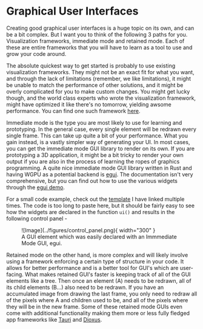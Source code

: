 # Graphical User Interfaces
Creating good graphical user interfaces is a huge topic on its own, and can be a bit complex. But I want you to
think of the following 3 paths for you. Visualization frameworks, immediate mode and retained mode. Each of
these are entire frameworks that you will have to learn as a tool to use and grow your code around.

The absolute quickest way to get started is probably to use existing visualization frameworks. They might
not be an exact fit for what you want, and through the lack of limitations (remember, we like limitations),
it might be unable to match the performance of other solutions, and it might be overly complicated for you to
make custom changes. You might get lucky though, and the world class experts who wrote the visualization framework,
might have optimized it like there's no tomorrow, yielding awsome performance. You can find one such framework
[here][2].

Immediate mode is the type you are most likely to use for learning and prototyping. In the general case, every
single element will be redrawn every single frame. This can take up quite a bit of your performance. What you
gain instead, is a vastly simpler way of generating your UI. In most cases, you can get the immediate mode GUI
library to render on its own. If you are prototyping a 3D application, it might be a bit tricky to render your
own output if you are also in the process of learning the ropes of graphics programming. A quite nice immediate
mode GUI library written in Rust and having WGPU as a potential backend is [egui][0]. The documentation isn't
very comprehensive, but you can find out how to use the various widgets through the [egui demo][1].

For a small code example, check out the [template][3] I have linked multiple times. The code is too long to
paste here, but it should be fairly easy to see how the widgets are declared in the function ```ui()``` and
results in the following control panel -

<figure markdown>
![Image](../figures/control_panel.png){ width="300" }
<figcaption>
A GUI element which was easily declared with an Immmediate Mode GUI, egui.
</figcaption>
</figure>

Retained mode on the other hand, is more complex and will likely involve using a framework enforcing a certain type
of structure in your code. It allows for better performance and is a better tool for GUI's which are user-facing.
What makes retained GUI's faster is keeping track of all of the GUI elements like a tree. Then once an element (A)
needs to be redrawn, all of its child elements (B...) also need to be redrawn. If you have an accumulated image from
drawing the last frame, you only need to redraw all of the pixels where A and children used to be, and all of
the pixels where they will be in the new frame. Some of these retained mode GUIs even come with additional
functionality making them more or less fully fledged app frameworks like [Tauri][4] and [Dioxus][5].

[0]: https://github.com/emilk/egui
[1]: https://www.egui.rs/#demo
[2]: https://www.rerun.io/
[3]: https://github.com/absorensen/the-guide/blob/main/m4_real_time_systems/code/egui-winit-wgpu-template/src/control_panel.rs
[4]: https://tauri.app/
[5]: https://dioxuslabs.com/
